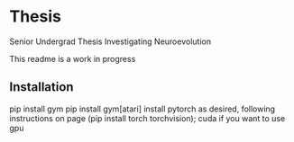# Thesis
Senior Undergrad Thesis Investigating Neuroevolution

This readme is a work in progress

## Installation
pip install gym
pip install gym[atari]
install pytorch as desired, following instructions on page (pip install torch torchvision); cuda if you want to use gpu
